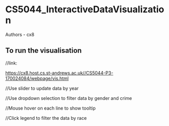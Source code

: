# CS5044_InteractiveDataVisualization
Authors - cx8


## To run the visualisation

//link:

https://cx8.host.cs.st-andrews.ac.uk//CS5044-P3-170024084/webpage/vis.html


//Use slider to update data by year


//Use dropdown selection to filter data by gender and crime


//Mouse hover on each line to show tooltip 


//Click legend to filter the data by race








